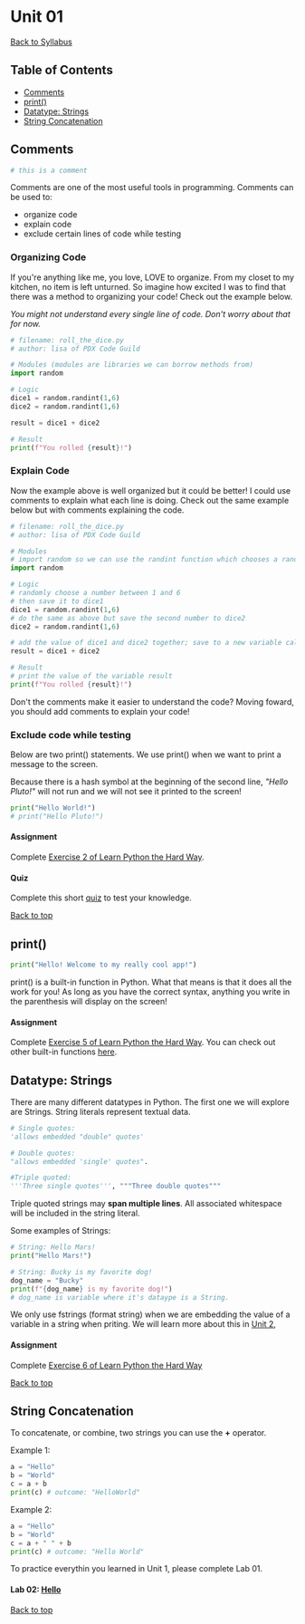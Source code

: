 # <a id="top"></a>Unit 01
[Back to Syllabus](../README.md)

## Table of Contents
- [Comments](#comments)
- [print()](#print)
- [Datatype: Strings](#strings)
- [String Concatenation](#concatenating)

## <a id="comments"></a>Comments

```python
# this is a comment
```

Comments are one of the most useful tools in programming.  Comments can be used to:

- organize code
- explain code
- exclude certain lines of code while testing

### Organizing Code
If you're anything like me, you love, LOVE to organize. From my closet to my kitchen, no item is left unturned. So imagine how excited I was to find that there was a method to organizing your code! Check out the example below.

_You might not understand every single line of code. Don't worry about that for now._

```python
# filename: roll_the_dice.py
# author: lisa of PDX Code Guild

# Modules (modules are libraries we can borrow methods from)
import random

# Logic
dice1 = random.randint(1,6)
dice2 = random.randint(1,6)

result = dice1 + dice2

# Result
print(f"You rolled {result}!")
```

### Explain Code

Now the example above is well organized but it could be better! I could use comments to explain what each line is doing. Check out the same example below but with comments explaining the code.

```python
# filename: roll_the_dice.py
# author: lisa of PDX Code Guild

# Modules
# import random so we can use the randint function which chooses a random number between two integers
import random

# Logic
# randomly choose a number between 1 and 6
# then save it to dice1
dice1 = random.randint(1,6)
# do the same as above but save the second number to dice2
dice2 = random.randint(1,6)

# add the value of dice1 and dice2 together; save to a new variable called result
result = dice1 + dice2

# Result
# print the value of the variable result
print(f"You rolled {result}!")
```
Don't the comments make it easier to understand the code? Moving foward, you should add comments to explain your code!

### Exclude code while testing
Below are two print() statements. We use print() when we want to print a message to the screen.

Because there is a hash symbol at the beginning of the second line, _"Hello Pluto!"_ will not run and we will not see it printed to the screen!

```python
print("Hello World!")
# print("Hello Pluto!")
```

#### Assignment
Complete <a href="https://learnpythonthehardway.org/python3/" target="_blank">Exercise 2 of Learn Python the Hard Way</a>.

#### Quiz
Complete this short <a href="https://forms.gle/UkKbHrbnS2ttCSSNA" target="_blank">quiz</a> to test your knowledge.

[Back to top](#top)

## <a id="print"></a>print()

```python
print("Hello! Welcome to my really cool app!")
```

print() is a built-in function in Python. What that means is that it does all the work for you! As long as you have the correct syntax, anything you write in the parenthesis will display on the screen!

#### Assignment
Complete <a href="https://learnpythonthehardway.org/python3/ex5.html" target="_blank">Exercise 5 of Learn Python the Hard Way</a>. You can check out other built-in functions <a href="https://www.w3schools.com/python/python_ref_functions.asp" target="_blank">here</a>.

## <a id="strings"></a>Datatype: Strings
There are many different datatypes in Python. The first one we will explore are Strings. String literals represent textual data.

```python
# Single quotes:
'allows embedded "double" quotes'

# Double quotes:
"allows embedded 'single' quotes".

#Triple quoted:
'''Three single quotes''', """Three double quotes"""
```

Triple quoted strings may **span multiple lines**. All associated whitespace will be included in the string literal.

Some examples of Strings:

```python
# String: Hello Mars!
print("Hello Mars!")

# String: Bucky is my favorite dog!
dog_name = "Bucky"
print(f"{dog_name} is my favorite dog!")
# dog_name is variable where it's dataype is a String.
```
We only use fstrings (format string) when we are embedding the value of a variable in a string when priting. We will learn more about this in <a href="https://github.com/PdxCodeGuild/Programming101/blob/master/units/unit-2.md" target="_blank">Unit 2</a>,

#### Assignment
Complete <a href="https://learnpythonthehardway.org/python3/ex6.html" target="_blank">Exercise 6 of Learn Python the Hard Way</a>

[Back to top](#top)

## <a id="strings"></a>String Concatenation
To concatenate, or combine, two strings you can use the **+** operator.

Example 1:
```python
a = "Hello"
b = "World"
c = a + b
print(c) # outcome: "HelloWorld"
```

Example 2:
```python
a = "Hello"
b = "World"
c = a + " " + b
print(c) # outcome: "Hello World"
```

To practice everythin you learned in Unit 1, please complete Lab 01.
#### Lab 02: [Hello](/labs/hello.md)

[Back to top](#top)
